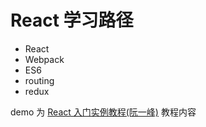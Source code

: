# React 学习路径

* React
* Webpack
* ES6
* routing
* redux

demo 为 [React 入门实例教程(阮一峰)](http://www.ruanyifeng.com/blog/2015/03/react.html) 教程内容